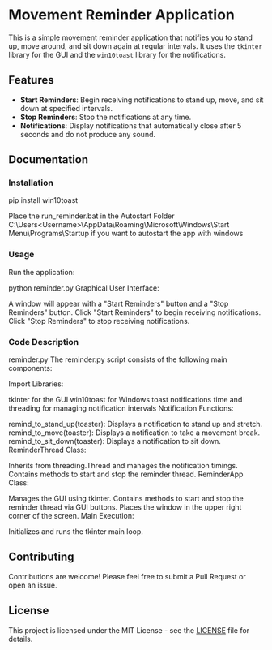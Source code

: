 # Movement Reminder Application

This is a simple movement reminder application that notifies you to stand up, move around, and sit down again at regular intervals. It uses the `tkinter` library for the GUI and the `win10toast` library for the notifications.

## Features

- **Start Reminders**: Begin receiving notifications to stand up, move, and sit down at specified intervals.
- **Stop Reminders**: Stop the notifications at any time.
- **Notifications**: Display notifications that automatically close after 5 seconds and do not produce any sound.

## Documentation
### Installation
pip install win10toast

Place the run_reminder.bat in the Autostart Folder C:\Users\<Username>\AppData\Roaming\Microsoft\Windows\Start Menu\Programs\Startup if you want to autostart the app with windows

### Usage
Run the application:

python reminder.py
Graphical User Interface:

A window will appear with a "Start Reminders" button and a "Stop Reminders" button.
Click "Start Reminders" to begin receiving notifications.
Click "Stop Reminders" to stop receiving notifications.


### Code Description
reminder.py
The reminder.py script consists of the following main components:

Import Libraries:

tkinter for the GUI
win10toast for Windows toast notifications
time and threading for managing notification intervals
Notification Functions:

remind_to_stand_up(toaster): Displays a notification to stand up and stretch.
remind_to_move(toaster): Displays a notification to take a movement break.
remind_to_sit_down(toaster): Displays a notification to sit down.
ReminderThread Class:

Inherits from threading.Thread and manages the notification timings.
Contains methods to start and stop the reminder thread.
ReminderApp Class:

Manages the GUI using tkinter.
Contains methods to start and stop the reminder thread via GUI buttons.
Places the window in the upper right corner of the screen.
Main Execution:

Initializes and runs the tkinter main loop.


## Contributing
Contributions are welcome! Please feel free to submit a Pull Request or open an issue.

## License

This project is licensed under the MIT License - see the [LICENSE](LICENSE) file for details.
